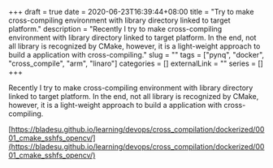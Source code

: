 +++ 
draft = true
date = 2020-06-23T16:39:44+08:00
title = "Try to make cross-compiling environment with library directory linked to target platform."
description = "Recently I try to make cross-compiling environment with library directory linked to target platform. In the end, not all library is recognized by CMake, however, it is a light-weight approach to build a application with cross-compiling."
slug = "" 
tags = ["pynq", "docker", "cross_compile", "arm", "linaro"]
categories = []
externalLink = ""
series = []
+++

Recently I try to make cross-compiling environment with library directory linked to target platform. In the end, not all library is recognized by CMake, however, it is a light-weight approach to build a application with cross-compiling.

[https://bladesu.github.io/learning/devops/cross_compilation/dockerized/0001_cmake_sshfs_opencv/](https://bladesu.github.io/learning/devops/cross_compilation/dockerized/0001_cmake_sshfs_opencv/)